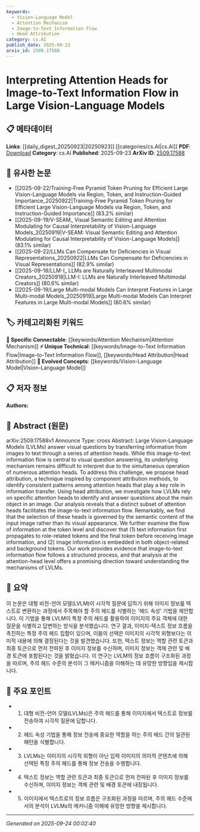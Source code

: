 ```yaml
---
keywords:
  - Vision-Language Model
  - Attention Mechanism
  - Image-to-Text Information Flow
  - Head Attribution
category: cs.AI
publish_date: 2025-09-23
arxiv_id: 2509.17588
---
```


<!-- KEYWORD_LINKING_METADATA:
{
  "processed_timestamp": "2025-09-24T00:02:40.737531",
  "vocabulary_version": "1.0",
  "selected_keywords": [
    "Vision-Language Model",
    "Attention Mechanism",
    "Image-to-Text Information Flow",
    "Head Attribution"
  ],
  "rejected_keywords": [],
  "similarity_scores": {
    "Vision-Language Model": 0.85,
    "Attention Mechanism": 0.82,
    "Image-to-Text Information Flow": 0.78,
    "Head Attribution": 0.8
  },
  "extraction_method": "AI_prompt_based",
  "budget_applied": true,
  "candidates_json": {
    "candidates": [
      {
        "surface": "Vision-Language Models",
        "canonical": "Vision-Language Model",
        "aliases": [
          "LVLM",
          "Vision-Language"
        ],
        "category": "evolved_concepts",
        "rationale": "Vision-Language Models are central to the paper's focus on image-to-text information flow and are a trending topic.",
        "novelty_score": 0.55,
        "connectivity_score": 0.88,
        "specificity_score": 0.8,
        "link_intent_score": 0.85
      },
      {
        "surface": "Attention Heads",
        "canonical": "Attention Mechanism",
        "aliases": [
          "Attention Heads"
        ],
        "category": "specific_connectable",
        "rationale": "Attention heads are crucial for understanding the information flow in LVLMs, linking to broader concepts of attention mechanisms.",
        "novelty_score": 0.5,
        "connectivity_score": 0.9,
        "specificity_score": 0.78,
        "link_intent_score": 0.82
      },
      {
        "surface": "Image-to-Text Information Flow",
        "canonical": "Image-to-Text Information Flow",
        "aliases": [
          "Image-to-Text Flow"
        ],
        "category": "unique_technical",
        "rationale": "This concept is unique to the paper and essential for understanding the specific process described.",
        "novelty_score": 0.7,
        "connectivity_score": 0.65,
        "specificity_score": 0.85,
        "link_intent_score": 0.78
      },
      {
        "surface": "Head Attribution",
        "canonical": "Head Attribution",
        "aliases": [
          "Attention Head Attribution"
        ],
        "category": "unique_technical",
        "rationale": "Head attribution is a novel technique introduced in the paper, providing insights into attention mechanisms.",
        "novelty_score": 0.75,
        "connectivity_score": 0.6,
        "specificity_score": 0.82,
        "link_intent_score": 0.8
      }
    ],
    "ban_list_suggestions": [
      "method",
      "experiment",
      "performance"
    ]
  },
  "decisions": [
    {
      "candidate_surface": "Vision-Language Models",
      "resolved_canonical": "Vision-Language Model",
      "decision": "linked",
      "scores": {
        "novelty": 0.55,
        "connectivity": 0.88,
        "specificity": 0.8,
        "link_intent": 0.85
      }
    },
    {
      "candidate_surface": "Attention Heads",
      "resolved_canonical": "Attention Mechanism",
      "decision": "linked",
      "scores": {
        "novelty": 0.5,
        "connectivity": 0.9,
        "specificity": 0.78,
        "link_intent": 0.82
      }
    },
    {
      "candidate_surface": "Image-to-Text Information Flow",
      "resolved_canonical": "Image-to-Text Information Flow",
      "decision": "linked",
      "scores": {
        "novelty": 0.7,
        "connectivity": 0.65,
        "specificity": 0.85,
        "link_intent": 0.78
      }
    },
    {
      "candidate_surface": "Head Attribution",
      "resolved_canonical": "Head Attribution",
      "decision": "linked",
      "scores": {
        "novelty": 0.75,
        "connectivity": 0.6,
        "specificity": 0.82,
        "link_intent": 0.8
      }
    }
  ]
}
-->

# Interpreting Attention Heads for Image-to-Text Information Flow in Large Vision-Language Models

## 📋 메타데이터

**Links**: [[daily_digest_20250923|20250923]] [[categories/cs.AI|cs.AI]]
**PDF**: [Download](https://arxiv.org/pdf/2509.17588.pdf)
**Category**: cs.AI
**Published**: 2025-09-23
**ArXiv ID**: [2509.17588](https://arxiv.org/abs/2509.17588)

## 🔗 유사한 논문
- [[2025-09-22/Training-Free Pyramid Token Pruning for Efficient Large Vision-Language Models via Region, Token, and Instruction-Guided Importance_20250922|Training-Free Pyramid Token Pruning for Efficient Large Vision-Language Models via Region, Token, and Instruction-Guided Importance]] (83.2% similar)
- [[2025-09-19/V-SEAM_ Visual Semantic Editing and Attention Modulating for Causal Interpretability of Vision-Language Models_20250919|V-SEAM: Visual Semantic Editing and Attention Modulating for Causal Interpretability of Vision-Language Models]] (83.1% similar)
- [[2025-09-22/LLMs Can Compensate for Deficiencies in Visual Representations_20250922|LLMs Can Compensate for Deficiencies in Visual Representations]] (82.9% similar)
- [[2025-09-18/LLM-I_ LLMs are Naturally Interleaved Multimodal Creators_20250918|LLM-I: LLMs are Naturally Interleaved Multimodal Creators]] (80.6% similar)
- [[2025-09-19/Large Multi-modal Models Can Interpret Features in Large Multi-modal Models_20250919|Large Multi-modal Models Can Interpret Features in Large Multi-modal Models]] (80.6% similar)

## 🏷️ 카테고리화된 키워드
**🔗 Specific Connectable**: [[keywords/Attention Mechanism|Attention Mechanism]]
**⚡ Unique Technical**: [[keywords/Image-to-Text Information Flow|Image-to-Text Information Flow]], [[keywords/Head Attribution|Head Attribution]]
**🚀 Evolved Concepts**: [[keywords/Vision-Language Model|Vision-Language Model]]

## 📋 저자 정보

**Authors:** 

## 📄 Abstract (원문)

arXiv:2509.17588v1 Announce Type: cross 
Abstract: Large Vision-Language Models (LVLMs) answer visual questions by transferring information from images to text through a series of attention heads. While this image-to-text information flow is central to visual question answering, its underlying mechanism remains difficult to interpret due to the simultaneous operation of numerous attention heads. To address this challenge, we propose head attribution, a technique inspired by component attribution methods, to identify consistent patterns among attention heads that play a key role in information transfer. Using head attribution, we investigate how LVLMs rely on specific attention heads to identify and answer questions about the main object in an image. Our analysis reveals that a distinct subset of attention heads facilitates the image-to-text information flow. Remarkably, we find that the selection of these heads is governed by the semantic content of the input image rather than its visual appearance. We further examine the flow of information at the token level and discover that (1) text information first propagates to role-related tokens and the final token before receiving image information, and (2) image information is embedded in both object-related and background tokens. Our work provides evidence that image-to-text information flow follows a structured process, and that analysis at the attention-head level offers a promising direction toward understanding the mechanisms of LVLMs.

## 📝 요약

이 논문은 대형 비전-언어 모델(LVLM)이 시각적 질문에 답하기 위해 이미지 정보를 텍스트로 변환하는 과정에서 주목해야 할 주의 헤드를 식별하는 '헤드 속성' 기법을 제안합니다. 이 기법을 통해 LVLM이 특정 주의 헤드를 활용하여 이미지의 주요 객체에 대한 질문을 식별하고 답변하는 방식을 분석했습니다. 연구 결과, 이미지-텍스트 정보 흐름을 촉진하는 특정 주의 헤드 집합이 있으며, 이들의 선택은 이미지의 시각적 외형보다는 의미적 내용에 의해 결정된다는 것을 발견했습니다. 또한, 텍스트 정보는 역할 관련 토큰과 최종 토큰으로 먼저 전파된 후 이미지 정보를 수신하며, 이미지 정보는 객체 관련 및 배경 토큰에 포함된다는 것을 밝혔습니다. 이 연구는 LVLM의 정보 흐름이 구조화된 과정을 따르며, 주의 헤드 수준의 분석이 그 메커니즘을 이해하는 데 유망한 방향임을 제시합니다.

## 🎯 주요 포인트

- 1. 대형 비전-언어 모델(LVLMs)은 주의 헤드를 통해 이미지에서 텍스트로 정보를 전송하여 시각적 질문에 답합니다.
- 2. 헤드 속성 기법을 통해 정보 전송에 중요한 역할을 하는 주의 헤드 간의 일관된 패턴을 식별합니다.
- 3. LVLMs는 이미지의 시각적 외형이 아닌 입력 이미지의 의미적 콘텐츠에 의해 선택된 특정 주의 헤드를 통해 정보 전송을 수행합니다.
- 4. 텍스트 정보는 역할 관련 토큰과 최종 토큰으로 먼저 전파된 후 이미지 정보를 수신하며, 이미지 정보는 객체 관련 및 배경 토큰에 내장됩니다.
- 5. 이미지에서 텍스트로의 정보 흐름은 구조화된 과정을 따르며, 주의 헤드 수준에서의 분석이 LVLMs의 메커니즘 이해에 유망한 방향을 제시합니다.


---

*Generated on 2025-09-24 00:02:40*